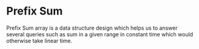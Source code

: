 <h1> Prefix Sum </h1>
<p>Prefix Sum array is a data structure design which helps us to answer several queries such as sum in a given range in constant time which would otherwise take linear time.</p>
